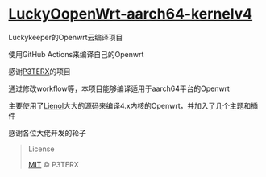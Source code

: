 # [LuckyOopenWrt-aarch64-kernelv4](https://github.com/luckykeeper/LuckyOopenWrt-aarch64-kernelv4)

Luckykeeper的Openwrt云编译项目

使用GitHub Actions来编译自己的Openwrt

感谢[P3TERX](https://github.com/P3TERX/Actions-OpenWrt)的项目

通过修改workflow等，本项目能够编译适用于aarch64平台的Openwrt

主要使用了[Lienol](https://github.com/Lienol/openwrt)大大的源码来编译4.x内核的Openwrt，并加入了几个主题和插件

感谢各位大佬开发的轮子

> License
>
> [MIT](https://github.com/P3TERX/Actions-OpenWrt/blob/main/LICENSE) © P3TERX
